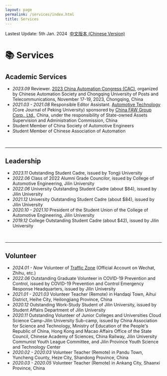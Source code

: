 ```yaml
---
layout: page
permalink: /services/index.html
title: Services
---
```


Lastest Update: 5th Jan. 2024&nbsp;  [中文版本 (Chinese Version)](https://xuanlinzeng.github.io/file/services-zh/)

# 📚 Services

## Academic Services
- *2023.09* Reviewer. [2023 China Automation Congress (CAC)](https://www.cac2023.org.cn/), organized by Chinese Automation Society and Chongqing University of Posts and Telecommunications, November 17-19, 2023, Chongqing, China
- *2021.03 - 2021.08* Responsible Editor Assistant. [Automotive Technology](https://qcjse.cbpt.cnki.net/WKE/WebPublication/index.aspx?mid=qcjse) (Core Journal of Peking University) sponsored by [China FAW Group Corp., Ltd.](https://en.wikipedia.org/wiki/FAW_Group), China, under the responsibility of State-owned Assets Supervision and Administration Commission, China
- Student Member of China Society of Automotive Engineers
- Student Member of Chinese Association of Automation
<br>

---
## Leadership
- *2023.11* Outstanding Student Cadre, issued by Tongji University
- *2022.06* Class of 2022 Alumni Grade Councilor, issued by College of Automotive Engineering, Jilin University
- *2022.06* University Outstanding Student Cadre (about $84), issued by Jilin University
- *2021.12* University Outstanding Student Cadre (about $84), issued by Jilin University
- *2020.10 - 2021.10* President of the Student Union of the College of Automotive Engineering, Jilin University
- *2019.12* College Outstanding Student Cadre (about $42), issued by Jilin University
<br>

---
## Volunteer
- *2024.01 - Now* Volunteer of [Traffic Zone](https://www.zhihu.com/people/xhaoai) (Official Account on Wechat, Zhihu, etc.)
- *2022.06* Outstanding Graduate Volunteer in COVID-19 Prevention and Control, issued by COVID-19 Prevention and Control Emergency Response Headquarters, issued by Jilin University
- *2021.01 - 2021.03* Volunteer Teacher (Remote) in Handaqi Town, Aihui District, Heihe City, Heilongjiang Province, China
- *2020.12* Outstanding Work-Study Student of Jilin University, issued by Student Affairs Department of Jilin University
- *2020.11* Outstanding Volunteer of Junior Colleges and Universities Cloud Science Camp-Jilin University Sub-camp, issued by China Association for Science and Technology, Ministry of Education of the People's Republic of China, Hong Kong and Macao Affairs Office of the State Council, Chinese Academy of Sciences, China Railway, Jilin University Communist Youth League Committee, and Jilin Province Youth Science and Technology Center
- *2020.02 - 2020.03* Volunteer Teacher (Remote) in Pandu Town, Yuncheng County, Heze City, Shandong Province, China
- *2020.03 - 2020.05* Volunteer Teacher (Remote) in Ankang City, Shaanxi Province, China
<br>